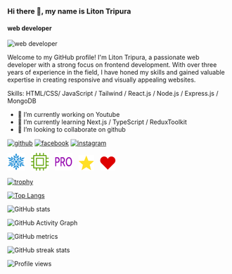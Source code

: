 ### Hi there 👋, my name is Liton Tripura
#### web developer
![web developer](https://i.ibb.co/NtTsnCy/Screenshot-2.png)


Welcome to my GitHub profile! I'm Liton Tripura, a passionate web developer with a strong focus on frontend development. With over three years of experience in the field, I have honed my skills and gained valuable expertise in creating responsive and visually appealing websites.

Skills: HTML/CSS/ JavaScript / Tailwind / React.js / Node.js / Express.js / MongoDB 

- 🔭 I’m currently working on Youtube 
- 🌱 I’m currently learning Next.js / TypeScript / ReduxToolkit 
- 👯 I’m looking to collaborate on github 


[<img src='https://cdn.jsdelivr.net/npm/simple-icons@3.0.1/icons/github.svg' alt='github' height='40'>](https://github.com/Litontripura)  [<img src='https://cdn.jsdelivr.net/npm/simple-icons@3.0.1/icons/facebook.svg' alt='facebook' height='40'>](https://www.facebook.com/https://web.facebook.com/liton.tripurabp)  [<img src='https://cdn.jsdelivr.net/npm/simple-icons@3.0.1/icons/instagram.svg' alt='instagram' height='40'>](https://www.instagram.com/https://www.linkedin.com/in/liton-tripura-01900a1bb//)  

<a href='https://archiveprogram.github.com/'><img src='https://raw.githubusercontent.com/acervenky/animated-github-badges/master/assets/acbadge.gif' width='40' height='40'></a> <a href='https://docs.github.com/en/developers'><img src='https://raw.githubusercontent.com/acervenky/animated-github-badges/master/assets/devbadge.gif' width='40' height='40'></a> <a href='https://github.com/pricing'><img src='https://raw.githubusercontent.com/acervenky/animated-github-badges/master/assets/pro.gif' width='40' height='40'></a> <a href='https://stars.github.com/'><img src='https://raw.githubusercontent.com/acervenky/animated-github-badges/master/assets/starbadge.gif' width='35' height='35'></a> <a href='https://docs.github.com/en/github/supporting-the-open-source-community-with-github-sponsors'><img src='https://raw.githubusercontent.com/acervenky/animated-github-badges/master/assets/sponsorbadge.gif' width='35' height='35'></a> 

[![trophy](https://github-profile-trophy.vercel.app/?username=Litontripura)](https://github.com/ryo-ma/github-profile-trophy)

[![Top Langs](https://github-readme-stats.vercel.app/api/top-langs/?username=Litontripura)](https://github.com/anuraghazra/github-readme-stats)

![GitHub stats](https://github-readme-stats.vercel.app/api?username=Litontripura&show_icons=true&count_private=true)  

![GitHub Activity Graph](https://activity-graph.herokuapp.com/graph?username=Litontripura)  

![GitHub metrics](https://metrics.lecoq.io/Litontripura)  

![GitHub streak stats](https://streak-stats.demolab.com/?user=Litontripura)  

![Profile views](https://gpvc.arturio.dev/Litontripura)  
